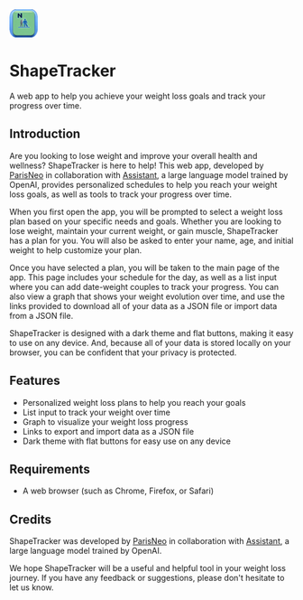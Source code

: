 <img src="WeightLossApp.png" alt="ShapeTracker" width="50"/>

# ShapeTracker
A web app to help you achieve your weight loss goals and track your progress over time.

## Introduction
Are you looking to lose weight and improve your overall health and wellness? ShapeTracker is here to help! This web app, developed by [ParisNeo](https://github.com/ParisNeo) in collaboration with [Assistant](https://openai.com/blog/openai-assistant/), a large language model trained by OpenAI, provides personalized schedules to help you reach your weight loss goals, as well as tools to track your progress over time.

When you first open the app, you will be prompted to select a weight loss plan based on your specific needs and goals. Whether you are looking to lose weight, maintain your current weight, or gain muscle, ShapeTracker has a plan for you. You will also be asked to enter your name, age, and initial weight to help customize your plan.

Once you have selected a plan, you will be taken to the main page of the app. This page includes your schedule for the day, as well as a list input where you can add date-weight couples to track your progress. You can also view a graph that shows your weight evolution over time, and use the links provided to download all of your data as a JSON file or import data from a JSON file.

ShapeTracker is designed with a dark theme and flat buttons, making it easy to use on any device. And, because all of your data is stored locally on your browser, you can be confident that your privacy is protected.

## Features
- Personalized weight loss plans to help you reach your goals
- List input to track your weight over time
- Graph to visualize your weight loss progress
- Links to export and import data as a JSON file
- Dark theme with flat buttons for easy use on any device

## Requirements
- A web browser (such as Chrome, Firefox, or Safari)

## Credits
ShapeTracker was developed by [ParisNeo](https://github.com/ParisNeo) in collaboration with [Assistant](https://openai.com/blog/openai-assistant/), a large language model trained by OpenAI.

We hope ShapeTracker will be a useful and helpful tool in your weight loss journey. If you have any feedback or suggestions, please don't hesitate to let us know.